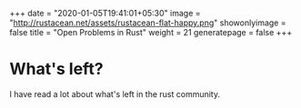 +++
date = "2020-01-05T19:41:01+05:30"
image = "http://rustacean.net/assets/rustacean-flat-happy.png"
showonlyimage = false
title = "Open Problems in Rust"
weight = 21
generatepage = false
+++

# What's left?


I have read a lot about what's left in the rust community.
